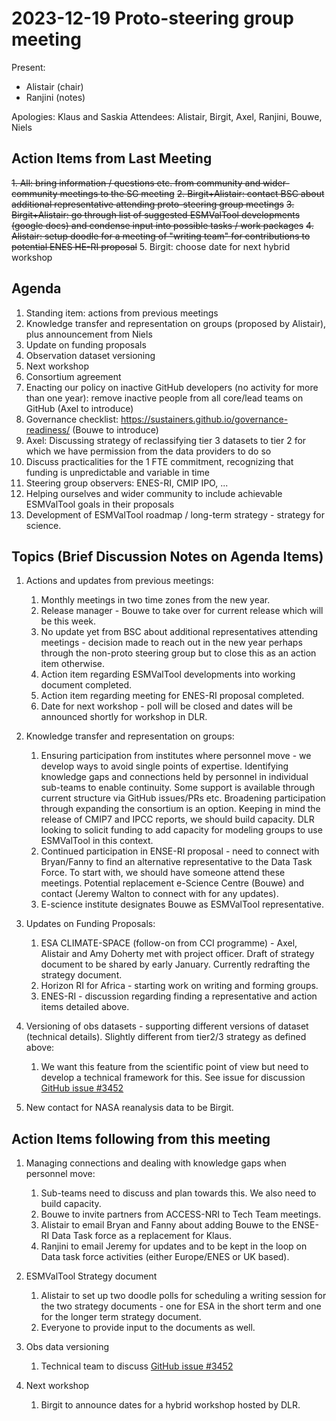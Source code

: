 # 2023-12-19 Proto-steering group meeting

Present:

- Alistair (chair)
- Ranjini (notes)


Apologies: Klaus and Saskia
Attendees: Alistair, Birgit, Axel, Ranjini, Bouwe, Niels

## Action Items from Last Meeting

~~1. All: bring information / questions etc. from community and wider-community meetings to the SG meeting~~
~~2. Birgit+Alistair: contact BSC about additional representative attending proto-steering group meetings~~
~~3. Birgit+Alistair: go through list of suggested ESMValTool developments (google docs) and condense input into possible tasks / work packages~~
~~4. Alistair: setup doodle for a meeting of "writing team" for contributions to potential ENES HE-RI proposal~~
5. Birgit: choose date for next hybrid workshop

## Agenda 

1. Standing item: actions from previous meetings
2. Knowledge transfer and representation on groups (proposed by Alistair), plus announcement from Niels
3. Update on funding proposals
4. Observation dataset versioning
6. Next workshop
7. Consortium agreement
8. Enacting our policy on inactive GitHub developers (no activity for more than one year): remove inactive people from all core/lead teams on GitHub (Axel to introduce)
9. Governance checklist: https://sustainers.github.io/governance-readiness/ (Bouwe to introduce)
10. Axel: Discussing strategy of reclassifying tier 3 datasets to tier 2 for which we have permission from the data providers to do so
11. Discuss practicalities for the 1 FTE commitment, recognizing that funding is unpredictable and variable in time
12. Steering group observers: ENES-RI, CMIP IPO, ...
13. Helping ourselves and wider community to include achievable ESMValTool goals in their proposals
14. Development of ESMValTool roadmap / long-term strategy - strategy for science.

## Topics (Brief Discussion Notes on Agenda Items)

1. Actions and updates from previous meetings: 
    1. Monthly meetings in two time zones from the new year.
    2. Release manager - Bouwe to take over for current release which will be this week.
    3. No update yet from BSC about additional representatives attending meetings - decision made to reach out in the new year perhaps through the non-proto steering group but to close this as an action item otherwise.
    4. Action item regarding ESMValTool developments into working document completed.
    5. Action item regarding meeting for ENES-RI proposal completed.
    6. Date for next workshop - poll will be closed and dates will be announced shortly for workshop in DLR.

2. Knowledge transfer and representation on groups:
    1. Ensuring participation from institutes where personnel move - we develop ways to avoid single points of expertise. Identifying knowledge gaps and connections held by personnel in individual sub-teams to enable continuity. Some support is available through current structure via GitHub issues/PRs etc. Broadening participation through expanding the consortium is an option. Keeping in mind the release of CMIP7 and IPCC reports, we should build capacity. DLR looking to solicit funding to add capacity for modeling groups to  use ESMValTool in this context. 
    2. Continued participation in ENSE-RI proposal - need to connect with Bryan/Fanny to find an alternative representative to the Data Task Force. To start with, we should have someone attend these meetings. Potential replacement e-Science Centre (Bouwe) and contact (Jeremy Walton to connect with for any updates).
    3. E-science institute designates Bouwe as ESMValTool representative. 
3. Updates on Funding Proposals:
    1. ESA CLIMATE-SPACE (follow-on from CCI programme) - Axel, Alistair and Amy Doherty met with project officer. Draft of strategy document to be shared by early January. Currently redrafting the strategy document.
    2. Horizon RI for Africa - starting work on writing and forming groups.
    3. ENES-RI - discussion regarding finding a representative and action items detailed above.

3. Versioning of obs datasets - supporting different versions of dataset (technical details). Slightly different from tier2/3 strategy as defined above:
    1. We want this feature from the scientific point of view but need to develop a technical framework for this. See issue for discussion [GitHub issue #3452](https://github.com/ESMValGroup/ESMValTool/issues/3452)  
4. New contact for NASA reanalysis data to be Birgit.



## Action Items following from this meeting
1. Managing connections and dealing with knowledge gaps when personnel move: 
    1. Sub-teams need to discuss and plan towards this. We also need to build capacity.
    2. Bouwe to invite partners from ACCESS-NRI to Tech Team meetings.
    3. Alistair to email Bryan and Fanny about adding Bouwe to the ENSE-RI Data Task force as a replacement for Klaus.
    4. Ranjini to email Jeremy for updates and to be kept in the loop on Data task force activities (either Europe/ENES or UK based).
2. ESMValTool Strategy document
    1. Alistair to set up two doodle polls for scheduling a writing session for the two strategy documents - one for ESA in the short term and one for the longer term strategy document.
    2. Everyone to provide input to the documents as well.
3. Obs data versioning
    1. Technical team to discuss [GitHub issue #3452](https://github.com/ESMValGroup/ESMValTool/issues/3452)  

4. Next workshop
    1.  Birgit to announce dates for a hybrid workshop hosted by DLR.



